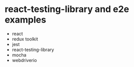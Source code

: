 # react-testing-library and e2e examples

+ react
+ redux toolkit
+ jest
+ react-testing-library
+ mocha
+ webdriverio
